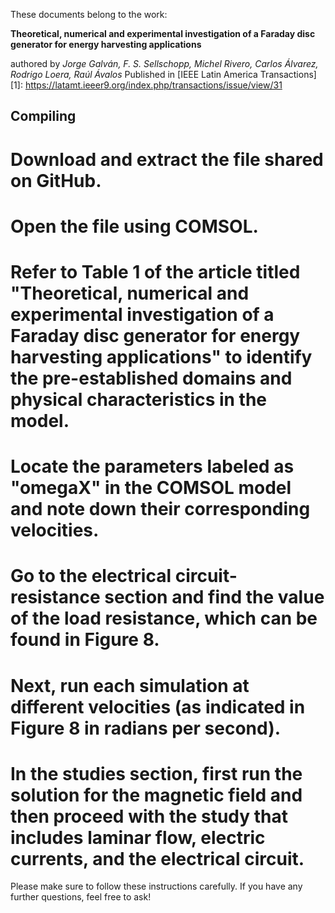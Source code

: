 These documents belong to the work:

__Theoretical, numerical and experimental investigation of a Faraday disc generator for energy harvesting applications__

authored by _Jorge Galván, F. S. Sellschopp, Michel Rivero, Carlos Álvarez, Rodrigo Loera, Raúl Ávalos_ Published in  [IEEE Latin America Transactions]
[1]: https://latamt.ieeer9.org/index.php/transactions/issue/view/31 


## Compiling
# Download and extract the file shared on GitHub.
# Open the file using COMSOL.
# Refer to Table 1 of the article titled "Theoretical, numerical and experimental investigation of a Faraday disc generator for energy harvesting applications" to identify the pre-established domains and physical characteristics in the model.
# Locate the parameters labeled as "omegaX" in the COMSOL model and note down their corresponding velocities.
# Go to the electrical circuit-resistance section and find the value of the load resistance, which can be found in Figure 8.
# Next, run each simulation at different velocities (as indicated in Figure 8 in radians per second).
# In the studies section, first run the solution for the magnetic field and then proceed with the study that includes laminar flow, electric currents, and the electrical circuit.
Please make sure to follow these instructions carefully. If you have any further questions, feel free to ask!


